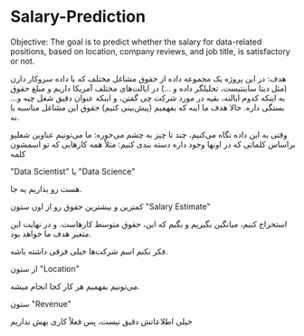 # Salary-Prediction
Objective:
The goal is to predict whether the salary for data-related positions, based on location, company reviews, and job title, is satisfactory or not.


هدف:
در این پروژه یک مجموعه داده از حقوق مشاغل مختلف که با داده سروکار دارن (مثل دیتا ساینتیست، تحلیلگر داده و ...) در ایالت‌های مختلف آمریکا داریم و مبلغ حقوق به اینکه کدوم ایالته، بقیه در مورد شرکت چی گفتن، و اینکه عنوان دقیق شغل چیه و... بستگی داره. حالا هدف ما اینه که بفهمیم (پیش‌بینی کنیم) حقوق این مشاغل مناسبه یا نه.

وقتی به این داده نگاه می‌کنیم، چند تا چیز به چشم می‌خوره:
ما می‌تونیم عناوین شغلیو براساس کلماتی که در اونها وجود داره دسته بندی کنیم: مثلاً همه کارهایی که تو اسمشون کلمه 

"Data Scientist" یا "Data Science"

هست رو بذاریم یه جا.

کمترین و بیشترین حقوق رو از اون ستون
"Salary Estimate"

استخراج کنیم، میانگین بگیریم و بگیم که این، حقوق متوسط کارهاست. و در نهایت این متغیر هدف ما خواهد بود.

فکر نکنم اسم شرکت‌ها خیلی فرقی داشته باشه.

از ستون
"Location"

می‌تونیم بفهمیم هر کار کجا انجام میشه.

ستون
"Revenue" 

خیلی اطلاعاتش دقیق نیست، پس فعلاً کاری بهش نداریم
